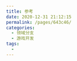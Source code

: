 ```yaml
---
title: 参考
date: 2020-12-31 21:12:15
permalink: /pages/643c46/
categories:
  - 领域分支
  - 游戏开发
tags:
  - 
---
```

